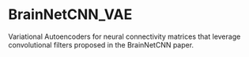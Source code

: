 # BrainNetCNN_VAE
Variational Autoencoders for neural connectivity matrices that leverage convolutional filters proposed in the BrainNetCNN paper.
